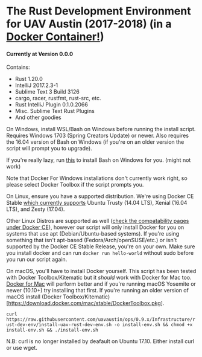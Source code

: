 # The Rust Development Environment for UAV Austin (2017-2018) (in a [Docker Container!](https://hub.docker.com/r/uavaustin/rust-dev-env/))

#### Currently at Version 0.0.0
Contains:
* Rust 1.20.0
* IntelliJ 2017.2.3-1
* Sublime Text 3 Build 3126
* cargo, racer, rustfmt, rust-src, etc.
* Rust IntelliJ Plugin 0.1.0.2066
* Misc. Sublime Text Rust Plugins
* And other goodies

On Windows, install WSL/Bash on Windows before running the install script. Requires Windows 1703 (Spring Creators Update) or newer. Also requires the 16.04 version of Bash on Windows (if you're on an older version the script will prompt you to upgrade).

If you're really lazy, run [this](https://github.com/xezpeleta/bowinstaller/releases/download/v0.1.1/bowinstaller.exe) to install Bash on Windows for you. (might not work)

Note that Docker For Windows installations don't currently work right, so please select Docker Toolbox if the script prompts you.

On Linux, ensure you have a supported distribution. We're using Docker CE Stable [which currently supports](https://docs.docker.com/engine/installation/linux/docker-ce/ubuntu/) Ubuntu Trusty (14.04 LTS), Xenial (16.04 LTS), and Zesty (17.04).

Other Linux Distros are supported as well ([check the compatability pages under Docker CE](https://docs.docker.com/engine/installation/linux/docker-ce/ubuntu/)), however our script will only install Docker for you on systems that use apt (Debian/Ubuntu-based systems). If you're using something that isn't apt-based (Fedora/Arch/openSUSE/etc.) or isn't supported by the Docker CE Stable Release, you're on your own. Make sure you install docker and can run `docker run hello-world` without sudo before you run our script again.

On macOS, you'll have to install Docker yourself. This script has been tested with Docker Toolbox/Kitematic but it _should_ work with Docker for Mac too. [Docker for Mac](https://download.docker.com/mac/stable/Docker.dmg) will perform better and if you're running macOS Yosemite or newer (10.10+) try installing that first. If you're running an older version of macOS install (Docker Toolbox/Kitematic)[https://download.docker.com/mac/stable/DockerToolbox.pkg].

`curl https://raw.githubusercontent.com/uavaustin/ops/0.9.x/Infrastructure/rust-dev-env/install-uav-rust-dev-env.sh -o install-env.sh && chmod +x install-env.sh && ./install-env.sh`

N.B: curl is no longer installed by deafault on Ubuntu 17.10. Either install curl or use wget.
